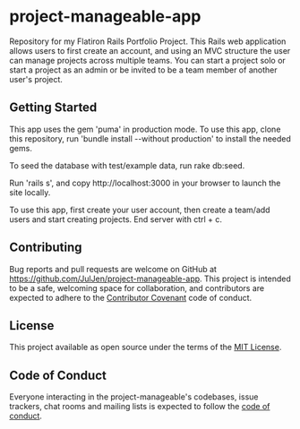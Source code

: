 # project-manageable-app

Repository for my Flatiron Rails Portfolio Project. This Rails web application allows users to first create an account, and using an
MVC structure the user can manage projects across multiple teams. You can start a project solo or start a project as an admin or be invited to be a team member of another user's project.

## Getting Started

This app uses the gem 'puma' in production mode. To use this app, clone this repository, run 'bundle install --without production' to install the needed gems.

To seed the database with test/example data, run rake db:seed.

Run 'rails s', and copy http://localhost:3000 in your browser to launch the site locally.

To use this app, first create your user account, then create a team/add users and start creating projects. End server with ctrl + c.

## Contributing

Bug reports and pull requests are welcome on GitHub at https://github.com/JulJen/project-manageable-app. This project is intended to be a safe, welcoming space for collaboration, and contributors are expected to adhere to the [Contributor Covenant](http://contributor-covenant.org) code of conduct.

## License

This project available as open source under the terms of the [MIT License](https://opensource.org/licenses/MIT).

## Code of Conduct

Everyone interacting in the project-manageable's codebases, issue trackers, chat rooms and mailing lists is expected to follow the [code of conduct](https://github.com/JulJen/project-manageable-app/blob/master/CODE_OF_CONDUCT.md).
